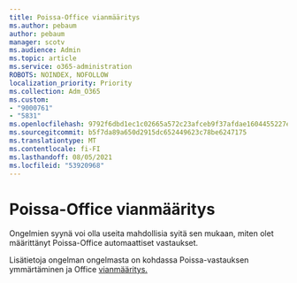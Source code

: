 ```yaml
---
title: Poissa-Office vianmääritys
ms.author: pebaum
author: pebaum
manager: scotv
ms.audience: Admin
ms.topic: article
ms.service: o365-administration
ROBOTS: NOINDEX, NOFOLLOW
localization_priority: Priority
ms.collection: Adm_O365
ms.custom:
- "9000761"
- "5831"
ms.openlocfilehash: 9792f6dbd1ec1c02665a572c23afceb9f37afdae1604455227ebddb1fb8c51a8
ms.sourcegitcommit: b5f7da89a650d2915dc652449623c78be6247175
ms.translationtype: MT
ms.contentlocale: fi-FI
ms.lasthandoff: 08/05/2021
ms.locfileid: "53920968"
---
```

# <a name="troubleshooting-out-of-office-automatic-replies"></a>Poissa-Office vianmääritys

Ongelmien syynä voi olla useita mahdollisia syitä sen mukaan, miten olet määrittänyt Poissa-Office automaattiset vastaukset.

Lisätietoja ongelman ongelmasta on kohdassa Poissa-vastauksen ymmärtäminen ja Office [vianmääritys.](/exchange/troubleshoot/email-delivery/understand-troubleshoot-oof-replies)